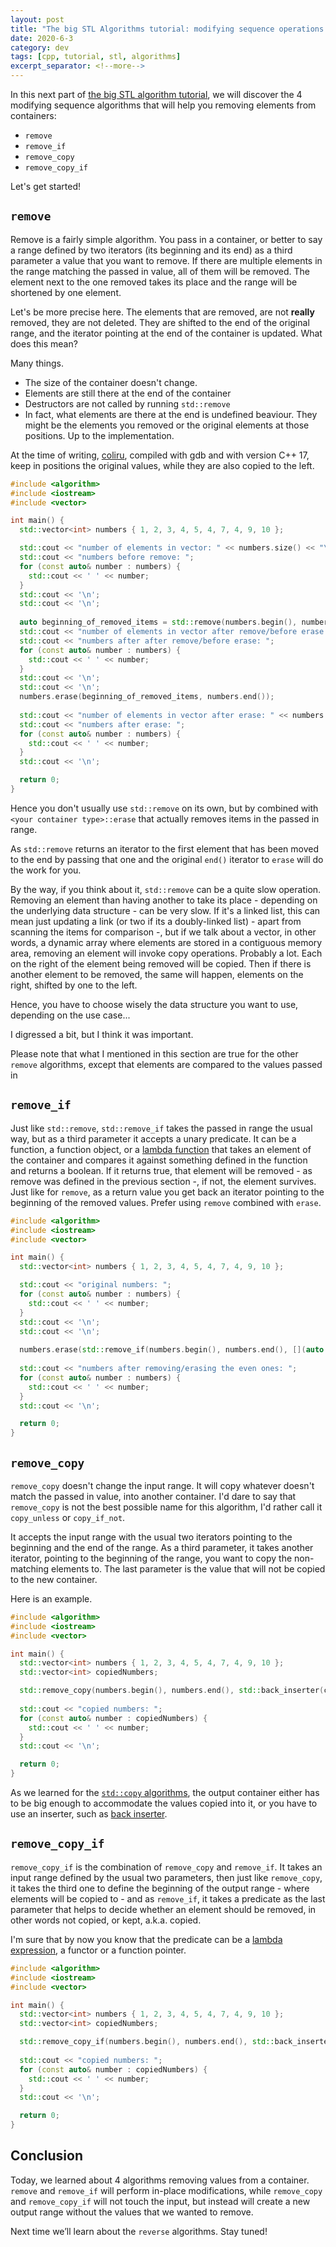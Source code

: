 ```yaml
---
layout: post
title: "The big STL Algorithms tutorial: modifying sequence operations - remove calls"
date: 2020-6-3
category: dev
tags: [cpp, tutorial, stl, algorithms]
excerpt_separator: <!--more-->
---
```

In this next part of [the big STL algorithm tutorial](http://sandordargo.com/blog/2019/01/30/stl-algos-intro), we will discover the 4 modifying sequence algorithms that will help you removing elements from containers:
<!--more-->

* `remove`
* `remove_if`
* `remove_copy`
* `remove_copy_if`

Let's get started!

## `remove`
Remove is a fairly simple algorithm. You pass in a container, or better to say a range defined by two iterators (its beginning and its end) as a third parameter a value that you want to remove. If there are multiple elements in the range matching the passed in value, all of them will be removed. The element next to the one removed takes its place and the range will be shortened by one element.

Let's be more precise here. The elements that are removed, are not __really__ removed, they are not deleted. They are shifted to the end of the original range, and the iterator pointing at the end of the container is updated. What does this mean?

Many things.
- The size of the container doesn't change.
- Elements are still there at the end of the container
- Destructors are not called by running `std::remove`
- In fact, what elements are there at the end is undefined beaviour. They might be the elements you removed or the original elements at those positions. Up to the implementation.

At the time of writing, [coliru](http://coliru.stacked-crooked.com/a/8df97662d3faa232), compiled with gdb and with version C++ 17, keep in positions the original values, while they are also copied to the left.

```cpp
#include <algorithm>
#include <iostream>
#include <vector>

int main() {
  std::vector<int> numbers { 1, 2, 3, 4, 5, 4, 7, 4, 9, 10 };

  std::cout << "number of elements in vector: " << numbers.size() << "\n";
  std::cout << "numbers before remove: ";
  for (const auto& number : numbers) {
    std::cout << ' ' << number;
  }
  std::cout << '\n';
  std::cout << '\n';
  
  auto beginning_of_removed_items = std::remove(numbers.begin(), numbers.end(), 4); 
  std::cout << "number of elements in vector after remove/before erase: " << numbers.size() << "\n";
  std::cout << "numbers after after remove/before erase: ";
  for (const auto& number : numbers) {
    std::cout << ' ' << number;
  }
  std::cout << '\n';
  std::cout << '\n';
  numbers.erase(beginning_of_removed_items, numbers.end());
  
  std::cout << "number of elements in vector after erase: " << numbers.size() << "\n";
  std::cout << "numbers after erase: ";
  for (const auto& number : numbers) {
    std::cout << ' ' << number;
  }
  std::cout << '\n';

  return 0;
}
```

Hence you don't usually use `std::remove` on its own, but by combined with `<your container type>::erase` that actually removes items in the passed in range.

As `std::remove` returns an iterator to the first element that has been moved to the end by passing that one and the original `end()` iterator to `erase` will do the work for you.

By the way, if you think about it, `std::remove` can be a quite slow operation. Removing an element than having another to take its place - depending on the underlying data structure - can be very slow. If it's a linked list, this can mean just updating a link (or two if its a doubly-linked list) - apart from scanning the items for comparison -, but if we talk about a vector, in other words, a dynamic array where elements are stored in a contiguous memory area, removing an element will invoke copy operations. Probably a lot. Each on the right of the element being removed will be copied. Then if there is another element to be removed, the same will happen, elements on the right, shifted by one to the left.

Hence, you have to choose wisely the data structure you want to use, depending on the use case...

I digressed a bit, but I think it was important.

Please note that what I mentioned in this section are true for the other `remove` algorithms, except that elements are compared to the values passed in 

## `remove_if`

Just like `std::remove`, `std::remove_if` takes the passed in range the usual way, but as a third parameter it accepts a unary predicate. It can be a function, a function object, or a [lambda function](http://sandordargo.com/blog/2018/12/19/c++-lambda-expressions) that takes an element of the container and compares it against something defined in the function and returns a boolean. If it returns true, that element will be removed - as remove was defined in the previous section -, if not, the element survives.
Just like for `remove`, as a return value you get back an iterator pointing to the beginning of the removed values. Prefer using `remove` combined with `erase`.

```cpp
#include <algorithm>
#include <iostream>
#include <vector>

int main() {
  std::vector<int> numbers { 1, 2, 3, 4, 5, 4, 7, 4, 9, 10 };

  std::cout << "original numbers: ";
  for (const auto& number : numbers) {
    std::cout << ' ' << number;
  }
  std::cout << '\n';
  std::cout << '\n';
  
  numbers.erase(std::remove_if(numbers.begin(), numbers.end(), [](auto number) {return number % 2 == 0;}), numbers.end());
  
  std::cout << "numbers after removing/erasing the even ones: ";
  for (const auto& number : numbers) {
    std::cout << ' ' << number;
  }
  std::cout << '\n';

  return 0;
}
```

## `remove_copy`

`remove_copy` doesn't change the input range. It will copy whatever doesn't match the passed in value, into another container. I'd dare to say that `remove_copy` is not the best possible name for this algorithm, I'd rather call it `copy_unless` or `copy_if_not`.

It accepts the input range with the usual two iterators pointing to the beginning and the end of the range. As a third parameter, it takes another iterator, pointing to the beginning of the range, you want to copy the non-matching elements to. The last parameter is the value that will not be copied to the new container.

Here is an example.

```cpp
#include <algorithm>
#include <iostream>
#include <vector>

int main() {
  std::vector<int> numbers { 1, 2, 3, 4, 5, 4, 7, 4, 9, 10 };
  std::vector<int> copiedNumbers;

  std::remove_copy(numbers.begin(), numbers.end(), std::back_inserter(copiedNumbers), 4);
  
  std::cout << "copied numbers: ";
  for (const auto& number : copiedNumbers) {
    std::cout << ' ' << number;
  }
  std::cout << '\n';

  return 0;
}
```

As we learned for the [`std::copy` algorithms](https://dev.to/sandordargo/the-big-stl-algorithms-tutorial-modifying-sequence-operations-copy-et-al-1751), the output container either has to be big enough to accommodate the values copied into it, or you have to use an inserter, such as [back inserter](https://en.cppreference.com/w/cpp/iterator/back_inserter).


## `remove_copy_if`

`remove_copy_if` is the combination of `remove_copy` and `remove_if`. It takes an input range defined by the usual two parameters, then just like `remove_copy`, it takes the third one to define the beginning of the output range - where elements will be copied to - and as `remove_if`, it takes a predicate as the last parameter that helps to decide whether an element should be removed, in other words not copied, or kept, a.k.a. copied.

I'm sure that by now you know that the predicate can be a [lambda expression](http://sandordargo.com/blog/2018/12/19/c++-lambda-expressions), a functor or a function pointer. 
```cpp
#include <algorithm>
#include <iostream>
#include <vector>

int main() {
  std::vector<int> numbers { 1, 2, 3, 4, 5, 4, 7, 4, 9, 10 };
  std::vector<int> copiedNumbers;

  std::remove_copy_if(numbers.begin(), numbers.end(), std::back_inserter(copiedNumbers), [](auto number) {return number % 2 == 0;});
  
  std::cout << "copied numbers: ";
  for (const auto& number : copiedNumbers) {
    std::cout << ' ' << number;
  }
  std::cout << '\n';

  return 0;
}
```


## Conclusion

Today, we learned about 4 algorithms removing values from a container. `remove` and `remove_if` will perform in-place modifications, while `remove_copy` and `remove_copy_if` will not touch the input, but instead will create a new output range without the values that we wanted to remove.

Next time we’ll learn about the `reverse` algorithms. Stay tuned!